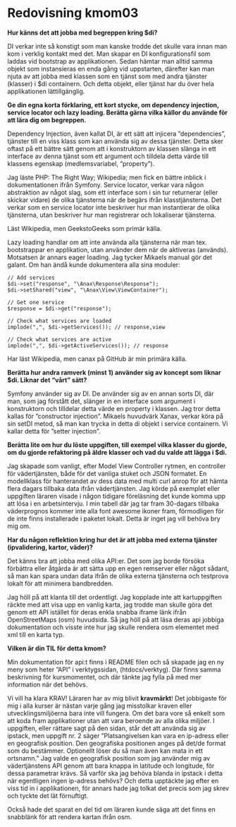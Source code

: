 ---
---
Redovisning kmom03
=========================

**Hur känns det att jobba med begreppen kring $di?**

DI verkar inte så konstigt som man kanske trodde det skulle vara innan man kom i verklig kontakt med det. Man skapar en DI konfigurationsfil som laddas vid bootstrap av applikationen. Sedan hämtar man alltid samma objekt som instansieras en enda gång vid uppstarten, därefter kan man njuta av att jobba med klassen som en tjänst som med andra tjänster (klasser) i $di containern. Och detta objekt, eller tjänst har du över hela applikationen lättillgänglig.

**Ge din egna korta förklaring, ett kort stycke, om dependency injection, service locator och lazy loading. Berätta gärna vilka källor du använde för att lära dig om begreppen.**

Dependency Injection, även kallat DI, är ett sätt att injicera ”dependencies”, tjänster till en viss klass som kan använda sig av dessa tjänster. Detta sker oftast på ett bättre sätt genom att i konstruktorn av klassen slänga in ett interface av denna tjänst som ett argument och tilldela detta värde till klassens egenskap (medlemsvariabel, ”property”). 

Jag läste PHP: The Right Way; Wikipedia; men fick en bättre inblick i dokumentationen ifrån Symfony.
Service locator, verkar vara någon abstraktion av något slag, som ett interface som i sin tur returnerar (eller skickar vidare) de olika tjänsterna när de begärs ifrån klasstjänsterna. Det verkar som en service locator inte beskriver hur man instantierar de olika tjänsterna, utan beskriver hur man registrerar och lokaliserar tjänsterna.

Läst Wikipedia, men GeekstoGeeks som primär källa.

Lazy loading handlar om att inte använda alla tjänsterna när man tex. bootstrappar en applikation, utan använder dem när de aktiveras (används). Motsatsen är annars eager loading. Jag tycker Mikaels manual gör det galant. Om han ändå kunde dokumentera alla sina moduler:

    // Add services
    $di->set("response", "\Anax\Response\Response");
    $di->setShared("view", "\Anax\View\ViewContainer");

    // Get one service
    $response = $di->get("response");

    // Check what services are loaded
    implode(",", $di->getServices()); // response,view

    // Check what services are active
    implode(",", $di->getActiveServices()); // response

Har läst Wikipedia, men canax på GitHub är min primära källa.

**Berätta hur andra ramverk (minst 1) använder sig av koncept som liknar $di. Liknar det “vårt” sätt?**

Symfony använder sig av DI. De använder sig av en annan sorts DI, där man, som jag förstått det, slänger in en interface som argument i konstruktorn och tilldelar detta värde en property i klassen. Jag tror detta kallas för ”constructor injection”. Mikaels huvudvärk Xanax, verkar köra på sin setDI metod, så man kan trycka in detta di objekt i service containern. Vi kallar detta för ”setter injection”.

**Berätta lite om hur du löste uppgiften, till exempel vilka klasser du gjorde, om du gjorde refaktoring på äldre klasser och vad du valde att lägga i $di.**

Jag skapade som vanligt, efter Model View Controller rytmen, en controller för vädertjänsten, både för det vanliga stuket och JSON formatet. En modellklass för hanterandet av dess data med multi curl anrop för att hämta flera dagars tillbaka data ifrån vädertjänsten. Jag körde på exemplet eller uppgiften läraren visade i någon tidigare föreläsning det kunde komma upp att lösa i en arbetsintervju.
I min tabell där jag tar fram 30-dagars tillbaka väderprognos kommer inte alla font awesome ikoner fram, förmodligen för de inte finns installerade i paketet lokalt. Detta är inget jag vill behöva bry mig om.

**Har du någon reflektion kring hur det är att jobba med externa tjänster (ipvalidering, kartor, väder)?**

Det känns bra att jobba med olika API:er. Det som jag borde försöka förbättra eller åtgärda är att sätta upp en egen remserver eller något sådant, så man kan spara undan data ifrån de olika externa tjänsterna och testprova lokalt för att minimera bandbredden.

Jag höll på att klanta till det ordentligt. Jag kopplade inte att  kartuppgiften räckte med att visa upp en vanlig karta, jag trodde man skulle göra det genom ett API istället för deras enkla snabba iframe länk ifrån OpenStreetMaps (osm) huvudsida. Så jag höll på att läsa deras api jobbiga dokumentation och visste inte hur jag skulle rendera osm elementet med xml till en karta typ.

**Vilken är din TIL för detta kmom?**

Min dokumentation för api:t finns i README filen och så skapade jag en ny meny som heter ”API” i verktygssidan, (htdocs/verktyg). Där finns samma beskrivning för kursmomentet, och där tänkte jag fylla på med mer information när det behövs.

Vi vill ha klara KRAV! Läraren har av mig blivit **kravmärkt**! Det jobbigaste för mig i alla kurser är nästan varje gång jag misstolkar kraven eller utvecklingsmiljöerna bara inte vill fungera. Om det bara vore så enkelt som att koda fram applikationer utan att vara beroende av alla olika miljöer. I uppgiften, eller rättare sagt på den sidan, står det att använda sig av ipstack, men uppgift nr. 2 säger ”Platsangivelsen kan vara en ip-adress eller en geografisk position. Den geografiska positionen anges på det/de format som du bestämmer. Optionellt löser du så man även kan mata in ett ortsnamn.” Jag valde en geografisk position som jag använder mig av vädertjänstens API genom att bara knappa in latitude och longitude, för dessa parametrar krävs. Så varför ska jag behöva blanda in ipstack i detta när egentligen ingen ip-adress behövs? Och detta upptäckte jag efter en viss tid in i applikationen, för annars hade jag tolkat det precis som jag skrev och tyckte det lät förnuftigt.

Också hade det sparat en del tid om läraren kunde säga att det finns en snabblänk för att rendera kartan ifrån osm.